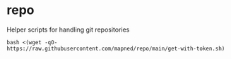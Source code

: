 # repo
Helper scripts for handling git repositories

```
bash <(wget -qO- https://raw.githubusercontent.com/mapned/repo/main/get-with-token.sh)
```
